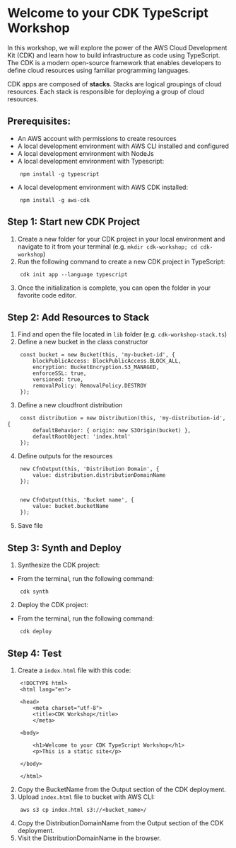 # Welcome to your CDK TypeScript Workshop

In this workshop, we will explore the power of the AWS Cloud Development Kit (CDK) and learn how to build infrastructure as code using TypeScript. The CDK is a modern open-source framework that enables developers to define cloud resources using familiar programming languages.

CDK apps are composed of **stacks**. Stacks are logical groupings of cloud resources. Each stack is responsible for deploying a group of cloud resources.

## Prerequisites:

- An AWS account with permissions to create resources
- A local development environment with AWS CLI installed and configured
- A local development environment with NodeJs
- A local development environment with Typescript:

```
    npm install -g typescript
```

- A local development environment with AWS CDK installed:

```
    npm install -g aws-cdk
```

## Step 1: Start new CDK Project

1. Create a new folder for your CDK project in your local environment and navigate to it from your terminal (e.g. `mkdir cdk-workshop; cd cdk-workshop`)
2. Run the following command to create a new CDK project in TypeScript:

```
    cdk init app --language typescript
```

3. Once the initialization is complete, you can open the folder in your favorite code editor.

## Step 2: Add Resources to Stack

1. Find and open the file located in `lib` folder (e.g. `cdk-workshop-stack.ts`)
2. Define a new bucket in the class constructor

```
    const bucket = new Bucket(this, 'my-bucket-id', {
        blockPublicAccess: BlockPublicAccess.BLOCK_ALL,
        encryption: BucketEncryption.S3_MANAGED,
        enforceSSL: true,
        versioned: true,
        removalPolicy: RemovalPolicy.DESTROY
    });
```

3. Define a new cloudfront distribution

```
    const distribution = new Distribution(this, 'my-distribution-id', {
        defaultBehavior: { origin: new S3Origin(bucket) },
        defaultRootObject: 'index.html'
    });
```

4. Define outputs for the resources

```
    new CfnOutput(this, 'Distribution Domain', {
        value: distribution.distributionDomainName
    });


    new CfnOutput(this, 'Bucket name', {
        value: bucket.bucketName
    });
```

5. Save file

## Step 3: Synth and Deploy

1. Synthesize the CDK project:

- From the terminal, run the following command:

```
    cdk synth
```

2. Deploy the CDK project:

- From the terminal, run the following command:

```
    cdk deploy
```

## Step 4: Test

1. Create a `index.html` file with this code:

```
    <!DOCTYPE html>
    <html lang="en">

    <head>
        <meta charset="utf-8">
        <title>CDK Workshop</title>
        </meta>

    <body>

        <h1>Welcome to your CDK TypeScript Workshop</h1>
        <p>This is a static site</p>

    </body>

    </html>
```

2. Copy the BucketName from the Output section of the CDK deployment.
3. Upload `index.html` file to bucket with AWS CLI:

```
    aws s3 cp index.html s3://<bucket_name>/
```

4. Copy the DistributionDomainName from the Output section of the CDK deployment.
5. Visit the DistributionDomainName in the browser.
